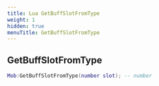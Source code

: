 ```yaml
---
title: Lua GetBuffSlotFromType
weight: 1
hidden: true
menuTitle: GetBuffSlotFromType
---
```

## GetBuffSlotFromType
```lua
Mob:GetBuffSlotFromType(number slot); -- number
```